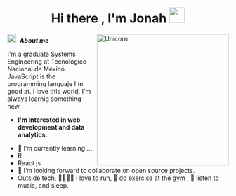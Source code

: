 <h1 align="center"><b>Hi there , I'm Jonah </b><img src="https://media.giphy.com/media/hvRJCLFzcasrR4ia7z/giphy.gif" width="35"></h1>

<img align="right" width=300px alt="Unicorn" src="https://c.tenor.com/GN73MKBawZYAAAAi/busy-cute.gif" />

<img src="https://media.giphy.com/media/ObNTw8Uzwy6KQ/giphy.gif" width="20px">&nbsp; ***About me***

I'm a graduate Systems Engineering at Tecnológico Nacional de México. JavaScript is the programming languaje I'm good at. I love this world, I'm always learnig something new.

* **I'm interested in web development and data analytics.**
-  🌱 I’m currently learning ...
  - R
  - React js
- 👯 I’m looking forward to collaborate on open source projects.
- Outside tech, 🏃🏾‍♂‍➡ I love to run, 🧬 do exercise at the gym , 🎵 listen to music, and sleep.
